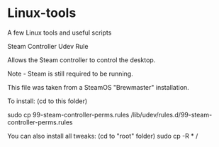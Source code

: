  
# Linux-tools 

A few Linux tools and useful scripts 



Steam Controller Udev Rule

Allows the Steam controller to control the desktop.

Note - Steam is still required to be running.

This file was taken from a SteamOS "Brewmaster" installation.

To install: (cd to this folder) 

sudo cp 99-steam-controller-perms.rules /lib/udev/rules.d/99-steam-controller-perms.rules

You can also install all tweaks: (cd to "root" folder) sudo cp -R * /







